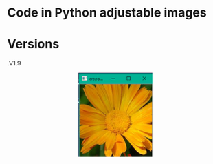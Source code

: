 # Code in Python adjustable images
# Versions
.V1.9


<p align="center"><a href="https://github.com/ABN-BOOS"><img src="image_search_1627384715744.jpg"height='195' alt="ABN-BOOS">



